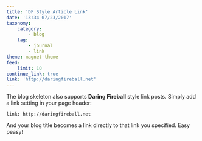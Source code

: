 ```yaml
---
title: 'DF Style Article Link'
date: '13:34 07/23/2017'
taxonomy:
    category:
        - blog
    tag:
        - journal
        - link
theme: magnet-theme
feed:
    limit: 10
continue_link: true
link: 'http://daringfireball.net'
---
```


The blog skeleton also supports **Daring Fireball** style link posts.  Simply add a link setting in your page header:

```
link: http://daringfireball.net
```

And your blog title becomes a link directly to that link you specified. Easy peasy!

